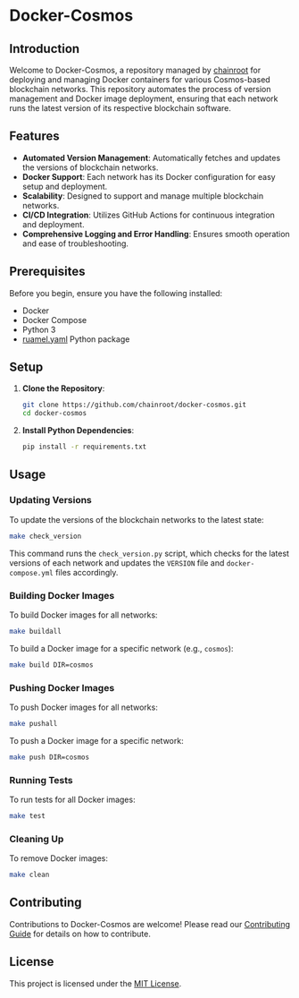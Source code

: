 # Docker-Cosmos

## Introduction

Welcome to Docker-Cosmos, a repository managed by [chainroot](https://github.com/chainroot) for deploying and managing Docker containers for various Cosmos-based blockchain networks. This repository automates the process of version management and Docker image deployment, ensuring that each network runs the latest version of its respective blockchain software.

## Features

- **Automated Version Management**: Automatically fetches and updates the versions of blockchain networks.
- **Docker Support**: Each network has its Docker configuration for easy setup and deployment.
- **Scalability**: Designed to support and manage multiple blockchain networks.
- **CI/CD Integration**: Utilizes GitHub Actions for continuous integration and deployment.
- **Comprehensive Logging and Error Handling**: Ensures smooth operation and ease of troubleshooting.

## Prerequisites

Before you begin, ensure you have the following installed:
- Docker
- Docker Compose
- Python 3
- [ruamel.yaml](https://pypi.org/project/ruamel.yaml/) Python package

## Setup

1. **Clone the Repository**:
   ```bash
   git clone https://github.com/chainroot/docker-cosmos.git
   cd docker-cosmos
   ```

2. **Install Python Dependencies**:
   ```bash
   pip install -r requirements.txt
   ```

## Usage

### Updating Versions

To update the versions of the blockchain networks to the latest state:

```bash
make check_version
```

This command runs the `check_version.py` script, which checks for the latest versions of each network and updates the `VERSION` file and `docker-compose.yml` files accordingly.

### Building Docker Images

To build Docker images for all networks:

```bash
make buildall
```

To build a Docker image for a specific network (e.g., `cosmos`):

```bash
make build DIR=cosmos
```

### Pushing Docker Images

To push Docker images for all networks:

```bash
make pushall
```

To push a Docker image for a specific network:

```bash
make push DIR=cosmos
```

### Running Tests

To run tests for all Docker images:

```bash
make test
```

### Cleaning Up

To remove Docker images:

```bash
make clean
```

## Contributing

Contributions to Docker-Cosmos are welcome! Please read our [Contributing Guide](CONTRIBUTING.md) for details on how to contribute.

## License

This project is licensed under the [MIT License](LICENSE).
